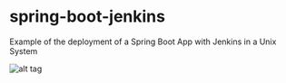 # spring-boot-jenkins
Example of the deployment of a Spring Boot App with Jenkins in a Unix System


![alt tag](https://goo.gl/photos/Ff8rXruM7YMVCVi87)

